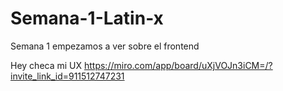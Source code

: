 # Semana-1-Latin-x
Semana 1 empezamos a ver sobre el frontend

Hey checa mi UX https://miro.com/app/board/uXjVOJn3iCM=/?invite_link_id=911512747231

